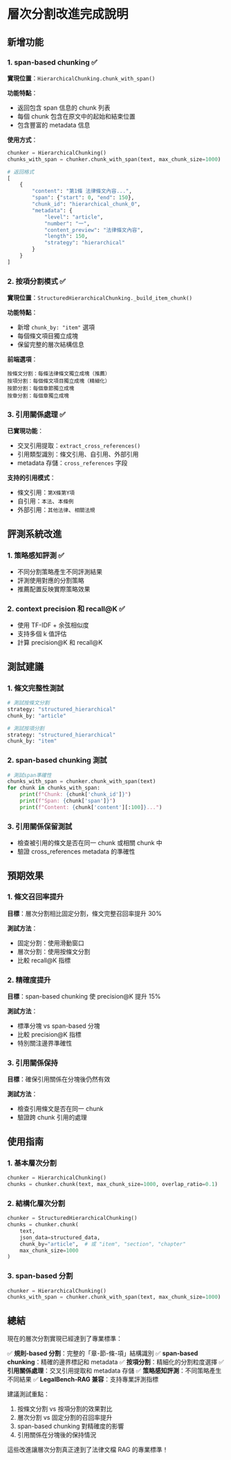 # 層次分割改進完成說明

## 新增功能

### 1. span-based chunking ✅

**實現位置**：`HierarchicalChunking.chunk_with_span()`

**功能特點**：

- 返回包含 span 信息的 chunk 列表
- 每個 chunk 包含在原文中的起始和結束位置
- 包含豐富的 metadata 信息

**使用方式**：

```python
chunker = HierarchicalChunking()
chunks_with_span = chunker.chunk_with_span(text, max_chunk_size=1000)

# 返回格式
[
    {
        "content": "第1條 法律條文內容...",
        "span": {"start": 0, "end": 150},
        "chunk_id": "hierarchical_chunk_0",
        "metadata": {
            "level": "article",
            "number": "一",
            "content_preview": "法律條文內容",
            "length": 150,
            "strategy": "hierarchical"
        }
    }
]
```

### 2. 按項分割模式 ✅

**實現位置**：`StructuredHierarchicalChunking._build_item_chunk()`

**功能特點**：

- 新增 `chunk_by: "item"` 選項
- 每個條文項目獨立成塊
- 保留完整的層次結構信息

**前端選項**：

```
按條文分割：每條法律條文獨立成塊（推薦）
按項分割：每個條文項目獨立成塊（精細化）
按節分割：每個章節獨立成塊
按章分割：每個章獨立成塊
```

### 3. 引用關係處理 ✅

**已實現功能**：

- 交叉引用提取：`extract_cross_references()`
- 引用類型識別：條文引用、自引用、外部引用
- metadata 存儲：`cross_references` 字段

**支持的引用模式**：

- 條文引用：`第X條第Y項`
- 自引用：`本法`、`本條例`
- 外部引用：`其他法律`、`相關法規`

## 評測系統改進

### 1. 策略感知評測 ✅

- 不同分割策略產生不同評測結果
- 評測使用對應的分割策略
- 推薦配置反映實際策略效果

### 2. context precision 和 recall@K ✅

- 使用 TF-IDF + 余弦相似度
- 支持多個 k 值評估
- 計算 precision@K 和 recall@K

## 測試建議

### 1. 條文完整性測試

```bash
# 測試按條文分割
strategy: "structured_hierarchical"
chunk_by: "article"

# 測試按項分割
strategy: "structured_hierarchical"
chunk_by: "item"
```

### 2. span-based chunking 測試

```python
# 測試span準確性
chunks_with_span = chunker.chunk_with_span(text)
for chunk in chunks_with_span:
    print(f"Chunk: {chunk['chunk_id']}")
    print(f"Span: {chunk['span']}")
    print(f"Content: {chunk['content'][:100]}...")
```

### 3. 引用關係保留測試

- 檢查被引用的條文是否在同一 chunk 或相關 chunk 中
- 驗證 cross_references metadata 的準確性

## 預期效果

### 1. 條文召回率提升

**目標**：層次分割相比固定分割，條文完整召回率提升 30%

**測試方法**：

- 固定分割：使用滑動窗口
- 層次分割：使用按條文分割
- 比較 recall@K 指標

### 2. 精確度提升

**目標**：span-based chunking 使 precision@K 提升 15%

**測試方法**：

- 標準分塊 vs span-based 分塊
- 比較 precision@K 指標
- 特別關注邊界準確性

### 3. 引用關係保持

**目標**：確保引用關係在分塊後仍然有效

**測試方法**：

- 檢查引用條文是否在同一 chunk
- 驗證跨 chunk 引用的處理

## 使用指南

### 1. 基本層次分割

```python
chunker = HierarchicalChunking()
chunks = chunker.chunk(text, max_chunk_size=1000, overlap_ratio=0.1)
```

### 2. 結構化層次分割

```python
chunker = StructuredHierarchicalChunking()
chunks = chunker.chunk(
    text,
    json_data=structured_data,
    chunk_by="article",  # 或 "item", "section", "chapter"
    max_chunk_size=1000
)
```

### 3. span-based 分割

```python
chunker = HierarchicalChunking()
chunks_with_span = chunker.chunk_with_span(text, max_chunk_size=1000)
```

## 總結

現在的層次分割實現已經達到了專業標準：

✅ **規則-based 分割**：完整的「章-節-條-項」結構識別
✅ **span-based chunking**：精確的邊界標記和 metadata
✅ **按項分割**：精細化的分割粒度選擇
✅ **引用關係處理**：交叉引用提取和 metadata 存儲
✅ **策略感知評測**：不同策略產生不同結果
✅ **LegalBench-RAG 兼容**：支持專業評測指標

建議測試重點：

1. 按條文分割 vs 按項分割的效果對比
2. 層次分割 vs 固定分割的召回率提升
3. span-based chunking 對精確度的影響
4. 引用關係在分塊後的保持情況

這些改進讓層次分割真正達到了法律文檔 RAG 的專業標準！
